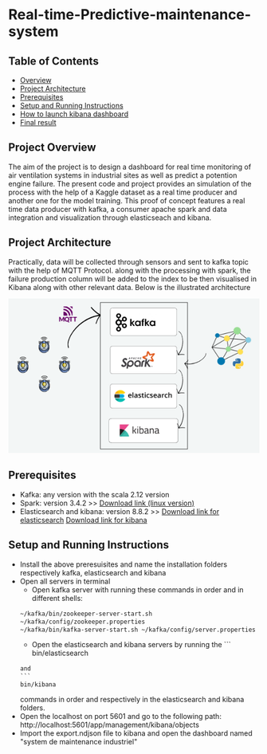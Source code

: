 # Real-time-Predictive-maintenance-system


## Table of Contents

- [Overview](#overview)
- [Project Architecture](#project-architecture)
- [Prerequisites](#prerequisites)
- [Setup and Running Instructions](#setup-and-running-instructions)
- [How to launch kibana dashboard](#how-to-launch-kibana-dashboard)
- [Final result](#final-result)

## Project Overview
The aim of the project is to design a dashboard for real time monitoring of air ventilation systems in industrial sites as well as predict a potention engine failure. 
The present code and project provides an simulation of the process with the help of a Kaggle dataset as a real time producer and another one for the model training.
This proof of concept features a real time data producer with kafka, a consumer apache spark and data integration and visualization through elasticseach and kibana.

## Project Architecture
Practically, data will be collected through sensors and sent to kafka topic with the help of MQTT Protocol.
along with the processing with spark, the failure production column will be added to the index to be then visualised in Kibana along with other relevant data. 
Below is the illustrated architecture

![Architecture](/images/architecture.png)

## Prerequisites

* Kafka: any version with the scala 2.12 version
* Spark: version 3.4.2 >> [Download link (linux version)](https://archive.apache.org/dist/spark/spark-3.2.4/spark-3.2.4-bin-hadoop3.2.tgz) 
* Elasticsearch and kibana: version 8.8.2 >> [Download link for elasticsearch](https://www.elastic.co/downloads/past-releases/elasticsearch-8-8-2)
[Download link for kibana](https://www.elastic.co/downloads/past-releases/kibana-8-8-2)

## Setup and Running Instructions
- Install the above preresuisites and name the installation folders respectively kafka, elasticsearch and kibana
- Open all servers in terminal
    - Open kafka server with running these commands in order and in different shells:
    ```
    ~/kafka/bin/zookeeper-server-start.sh ~/kafka/config/zookeeper.properties
    ~/kafka/bin/kafka-server-start.sh ~/kafka/config/server.properties
    ```
    - Open the elasticsearch and kibana servers by running the 
    ``̀
    bin/elasticsearch
    ```
    and 
    ``̀
    bin/kibana
    ```
    commands in order and respectively in the elasticsearch and kibana folders. 
- Open the localhost on port 5601 and go to the following path: http://localhost:5601/app/management/kibana/objects
- Import the export.ndjson file to kibana and open the dashboard named "system de maintenance industriel"